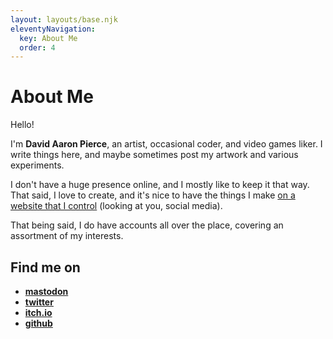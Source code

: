 ```yaml
---
layout: layouts/base.njk
eleventyNavigation:
  key: About Me
  order: 4
---
```

# About Me

Hello!

I'm **David Aaron Pierce**, an artist, occasional coder, and video games liker. I write things here, and maybe sometimes post my artwork and various experiments.

I don't have a huge presence online, and I mostly like to keep it that way. That said, I love to create, and it's nice to have the things I make [on a website that I control](/blog/2023-03-01-new-website) (looking at you, social media).

That being said, I do have accounts all over the place, covering an assortment of my interests.

## Find me on

- **<a rel="me" href="https://mastodon.social/@dapierce">mastodon</a>**
- **[twitter](https://twitter.com/da_pierce)**
- **[itch.io](https://dapierce.itch.io)**
- **[github](https://github.com/dapierce)**
